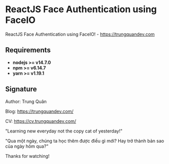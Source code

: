# ReactJS Face Authentication using FaceIO
ReactJS Face Authentication using FaceIO! - https://trungquandev.com

## Requirements

* **nodejs >= v14.7.0**
* **npm >= v6.14.7**
* **yarn >= v1.19.1**

## Signature
Author: Trung Quân

Blog: https://trungquandev.com/

CV: https://cv.trungquandev.com/

"Learning new everyday not the copy cat of yesterday!"

"Qua một ngày, chúng ta học thêm được điều gì mới? Hay trở thành bản sao của ngày hôm qua?"

Thanks for watching!
